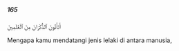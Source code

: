 ##### 165

<span class="ayah">أَتَأْتُونَ ٱلذُّكْرَانَ مِنَ ٱلْعَٰلَمِينَ</span>

<span class="ayah_translation">Mengapa kamu mendatangi jenis lelaki di antara manusia,</span>
